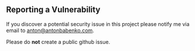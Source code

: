 ## Reporting a Vulnerability

If you discover a potential security issue in this project please notify me via email to anton@antonbabenko.com.
 
Please do **not** create a public github issue.
